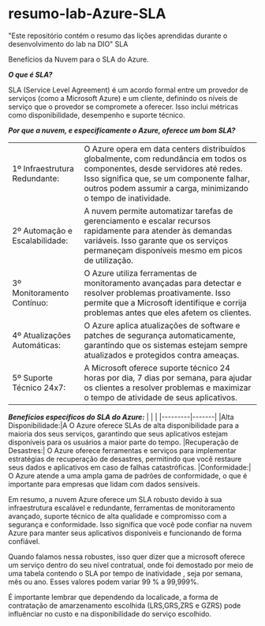 # resumo-lab-Azure-SLA
"Este repositório contém o resumo das lições aprendidas durante o desenvolvimento do lab na DIO" SLA 

Benefícios da Nuvem para o SLA do Azure. 

***O que é SLA?***

SLA (Service Level Agreement) é um acordo formal entre um provedor de serviços (como a Microsoft Azure) e um cliente, definindo os níveis de serviço que o provedor se compromete a oferecer. Isso inclui métricas como disponibilidade, desempenho e suporte técnico.

***Por que a nuvem, e especificamente o Azure, oferece um bom SLA?***

|      |       |
|---------|-------|
|1º Infraestrutura Redundante:| O Azure opera em data centers distribuídos globalmente, com redundância em todos os componentes, desde servidores até redes. Isso significa que, se um componente falhar, outros podem assumir a carga, minimizando o tempo de inatividade.
|2º Automação e Escalabilidade:| A nuvem permite automatizar tarefas de gerenciamento e escalar recursos rapidamente para atender às demandas variáveis. Isso garante que os serviços permaneçam disponíveis mesmo em picos de utilização.
|3º Monitoramento Contínuo: | O Azure utiliza ferramentas de monitoramento avançadas para detectar e resolver problemas proativamente. Isso permite que a Microsoft identifique e corrija problemas antes que eles afetem os clientes.
|4º Atualizações Automáticas: | O Azure aplica atualizações de software e patches de segurança automaticamente, garantindo que os sistemas estejam sempre atualizados e protegidos contra ameaças.
|5º Suporte Técnico 24x7:| A Microsoft oferece suporte técnico 24 horas por dia, 7 dias por semana, para ajudar os clientes a resolver problemas e maximizar o tempo de atividade de seus aplicativos.


***Benefícios específicos do SLA do Azure:***
|      |       |
|---------|-------|
|Alta Disponibilidade:|A O Azure oferece SLAs de alta disponibilidade para a maioria dos seus serviços, garantindo que seus aplicativos estejam disponíveis para os usuários a maior parte do tempo.
|Recuperação de Desastres:| O Azure oferece ferramentas e serviços para implementar estratégias de recuperação de desastres, permitindo que você restaure seus dados e aplicativos em caso de falhas catastróficas.
|Conformidade:| O Azure atende a uma ampla gama de padrões de conformidade, o que é importante para empresas que lidam com dados sensíveis.



Em resumo, a nuvem Azure oferece um SLA robusto devido à sua infraestrutura escalável e redundante, ferramentas de monitoramento avançado, suporte técnico de alta qualidade e compromisso com a segurança e conformidade. Isso significa que você pode confiar na nuvem Azure para manter seus aplicativos disponíveis e funcionando de forma confiável.

Quando falamos nessa robustes, isso quer dizer que a microsoft oferece um serviço dentro do seu nível contratual, onde foi demostado por meio de uma tabela contendo o SLA por tempo de inatividade , seja  por semana, mês ou ano. Esses valores podem variar 99 % a 99,999%. 

É importante lembrar que dependendo da localicade, a forma de contratação de amarzenamento escolhida (LRS,GRS,ZRS e GZRS) pode influênciar no custo e na disponibilidade do serviço escolhido. 










